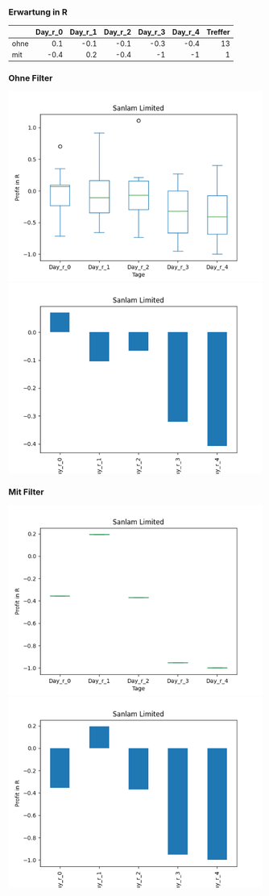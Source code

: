 ### Erwartung in R
|      |   Day_r_0 |   Day_r_1 |   Day_r_2 |   Day_r_3 |   Day_r_4 |   Treffer |
|:-----|----------:|----------:|----------:|----------:|----------:|----------:|
| ohne |       0.1 |      -0.1 |      -0.1 |      -0.3 |      -0.4 |        13 |
| mit  |      -0.4 |       0.2 |      -0.4 |      -1   |      -1   |         1 |

### Ohne Filter
![image info](./data/SLLDY_box_all.png)
![image info](./data/SLLDY_median_all.png)

### Mit Filter
![image info](./data/SLLDY_box_filtered.png)
![image info](./data/SLLDY_median_filtered.png)